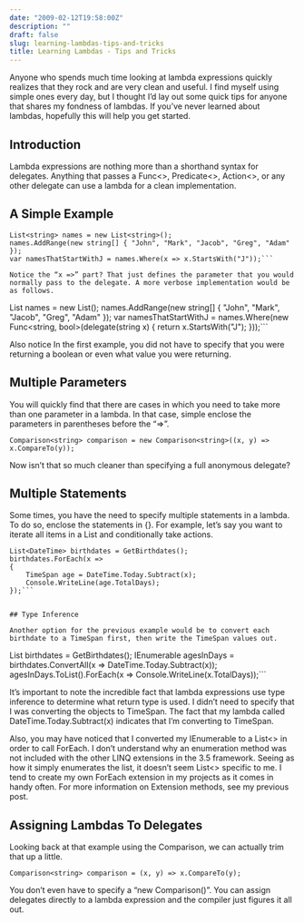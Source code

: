 ```yaml
---
date: "2009-02-12T19:58:00Z"
description: ""
draft: false
slug: learning-lambdas-tips-and-tricks
title: Learning Lambdas - Tips and Tricks
---
```



Anyone who spends much time looking at lambda expressions quickly realizes that they rock and are very clean and useful. I find myself using simple ones every day, but I thought I’d lay out some quick tips for anyone that shares my fondness of lambdas. If you’ve never learned about lambdas, hopefully this will help you get started.


## Introduction

Lambda expressions are nothing more than a shorthand syntax for delegates. Anything that passes a Func<>, Predicate<>, Action<>, or any other delegate can use a lambda for a clean implementation.


## A Simple Example

```
List<string> names = new List<string>();
names.AddRange(new string[] { "John", "Mark", "Jacob", "Greg", "Adam" });
var namesThatStartWithJ = names.Where(x => x.StartsWith("J"));```

Notice the “x =>” part? That just defines the parameter that you would normally pass to the delegate. A more verbose implementation would be as follows.

```
List<string> names = new List<string>();
names.AddRange(new string[] { "John", "Mark", "Jacob", "Greg", "Adam" });
var namesThatStartWithJ = names.Where(new Func<string, bool>(delegate(string x)
{
    return x.StartsWith("J");
}));```

Also notice In the first example, you did not have to specify that you were returning a boolean or even what value you were returning.


## Multiple Parameters

You will quickly find that there are cases in which you need to take more than one parameter in a lambda. In that case, simple enclose the parameters in parentheses before the “=>”.

`Comparison<string> comparison = new Comparison<string>((x, y) => x.CompareTo(y));`

Now isn’t that so much cleaner than specifying a full anonymous delegate?


## Multiple Statements

Some times, you have the need to specify multiple statements in a lambda. To do so, enclose the statements in {}. For example, let’s say you want to iterate all items in a List<datetime> and conditionally take actions.</datetime>

```
List<DateTime> birthdates = GetBirthdates();
birthdates.ForEach(x =>
{
    TimeSpan age = DateTime.Today.Subtract(x);
    Console.WriteLine(age.TotalDays);
});```


## Type Inference

Another option for the previous example would be to convert each birthdate to a TimeSpan first, then write the TimeSpan values out.

```
List<DateTime> birthdates = GetBirthdates();
IEnumerable<TimeSpan> agesInDays = birthdates.ConvertAll(x => DateTime.Today.Subtract(x));
agesInDays.ToList().ForEach(x => Console.WriteLine(x.TotalDays));```

It’s important to note the incredible fact that lambda expressions use type inference to determine what return type is used. I didn’t need to specify that I was converting the objects to TimeSpan. The fact that my lambda called DateTime.Today.Subtract(x) indicates that I’m converting to TimeSpan.

Also, you may have noticed that I converted my IEnumerable<timespan> to a List<> in order to call ForEach. I don’t understand why an enumeration method was not included with the other LINQ extensions in the 3.5 framework. Seeing as how it simply enumerates the list, it doesn’t seem List<> specific to me. I tend to create my own ForEach extension in my projects as it comes in handy often. For more information on Extension methods, see my previous post.</timespan>


## Assigning Lambdas To Delegates

Looking back at that example using the Comparison<string>, we can actually trim that up a little.</string>

`Comparison<string> comparison = (x, y) => x.CompareTo(y);`

You don’t even have to specify a “new Comparison<string>()”. You can assign delegates directly to a lambda expression and the compiler just figures it all out.</string>

